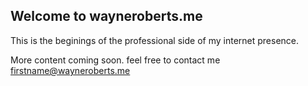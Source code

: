 ## Welcome to wayneroberts.me

This is the beginings of the professional side of my internet presence. 

More content coming soon. feel free to contact me firstname@wayneroberts.me
